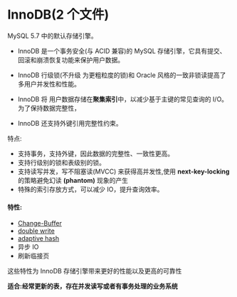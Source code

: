 # InnoDB(2 个文件)

MySQL  5.7 中的默认存储引擎。

- InnoDB 是一个事务安全(与 ACID 兼容)的 MySQL 存储引擎，它具有提交、回滚和崩溃恢复功能来保护用户数据。

- InnoDB 行级锁(不升级 为更粗粒度的锁)和 Oracle 风格的一致非锁读提高了多用户并发性和性能。
- InnoDB 将 用户数据存储在**聚集索引**中，以减少基于主键的常见查询的 I/O。为了保持数据完整性，

- InnoDB 还支持外键引用完整性约束。 

特点:

- 支持事务，支持外键，因此数据的完整性、一致性更高。
- 支持行级别的锁和表级别的锁。 
- 支持读写并发，写不阻塞读(MVCC) 来获得高并发性,使用  **next-key-locking** 的策略避免幻读 **(phantom)**  现象的产生
- 特殊的索引存放方式，可以减少 IO，提升查询效率。 

#### 特性:

- [Change-Buffer](../../01-总体结构/11-写缓冲-ChangeBuffer.md) 
- [double write ](02-双写缓冲区.md) 
- [adaptive hash ](04-自适应哈希.md) 
- 异步 IO
- 刷新临接页

这些特性为 InnoDB 存储引擎带来更好的性能以及更高的可靠性

**适合:经常更新的表，存在并发读写或者有事务处理的业务系统**

